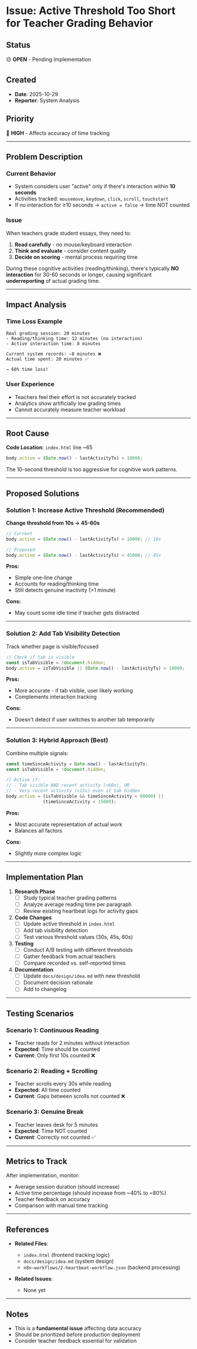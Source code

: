 # Issue: Active Threshold Too Short for Teacher Grading Behavior

## Status
🟡 **OPEN** - Pending Implementation

## Created
- **Date**: 2025-10-29
- **Reporter**: System Analysis

## Priority
🔴 **HIGH** - Affects accuracy of time tracking

---

## Problem Description

### Current Behavior
- System considers user "active" only if there's interaction within **10 seconds**
- Activities tracked: `mousemove`, `keydown`, `click`, `scroll`, `touchstart`
- If no interaction for ≥10 seconds → `active = false` → time NOT counted

### Issue
When teachers grade student essays, they need to:
1. **Read carefully** - no mouse/keyboard interaction
2. **Think and evaluate** - consider content quality
3. **Decide on scoring** - mental process requiring time

During these cognitive activities (reading/thinking), there's typically **NO interaction** for 30-60 seconds or longer, causing significant **underreporting** of actual grading time.

---

## Impact Analysis

### Time Loss Example
```
Real grading session: 20 minutes
- Reading/thinking time: 12 minutes (no interaction)
- Active interaction time: 8 minutes

Current system records: ~8 minutes ❌
Actual time spent: 20 minutes ✅

→ 60% time loss!
```

### User Experience
- Teachers feel their effort is not accurately tracked
- Analytics show artificially low grading times
- Cannot accurately measure teacher workload

---

## Root Cause

**Code Location**: `index.html` line ~65
```javascript
body.active = (Date.now() - lastActivityTs) < 10000;
```

The 10-second threshold is too aggressive for cognitive work patterns.

---

## Proposed Solutions

### Solution 1: Increase Active Threshold (Recommended)
**Change threshold from 10s → 45-60s**

```javascript
// Current
body.active = (Date.now() - lastActivityTs) < 10000; // 10s

// Proposed
body.active = (Date.now() - lastActivityTs) < 45000; // 45s
```

**Pros:**
- Simple one-line change
- Accounts for reading/thinking time
- Still detects genuine inactivity (>1 minute)

**Cons:**
- May count some idle time if teacher gets distracted

---

### Solution 2: Add Tab Visibility Detection
Track whether page is visible/focused

```javascript
// Check if tab is visible
const isTabVisible = !document.hidden;
body.active = isTabVisible || (Date.now() - lastActivityTs) < 10000;
```

**Pros:**
- More accurate - if tab visible, user likely working
- Complements interaction tracking

**Cons:**
- Doesn't detect if user switches to another tab temporarily

---

### Solution 3: Hybrid Approach (Best)
Combine multiple signals:

```javascript
const timeSinceActivity = Date.now() - lastActivityTs;
const isTabVisible = !document.hidden;

// Active if:
// - Tab visible AND recent activity (<60s), OR
// - Very recent activity (<15s) even if tab hidden
body.active = (isTabVisible && timeSinceActivity < 60000) || 
              (timeSinceActivity < 15000);
```

**Pros:**
- Most accurate representation of actual work
- Balances all factors

**Cons:**
- Slightly more complex logic

---

## Implementation Plan

1. **Research Phase**
   - [ ] Study typical teacher grading patterns
   - [ ] Analyze average reading time per paragraph
   - [ ] Review existing heartbeat logs for activity gaps

2. **Code Changes**
   - [ ] Update active threshold in `index.html`
   - [ ] Add tab visibility detection
   - [ ] Test various threshold values (30s, 45s, 60s)

3. **Testing**
   - [ ] Conduct A/B testing with different thresholds
   - [ ] Gather feedback from actual teachers
   - [ ] Compare recorded vs. self-reported times

4. **Documentation**
   - [ ] Update `docs/design/idea.md` with new threshold
   - [ ] Document decision rationale
   - [ ] Add to changelog

---

## Testing Scenarios

### Scenario 1: Continuous Reading
- Teacher reads for 2 minutes without interaction
- **Expected**: Time should be counted
- **Current**: Only first 10s counted ❌

### Scenario 2: Reading + Scrolling
- Teacher scrolls every 30s while reading
- **Expected**: All time counted
- **Current**: Gaps between scrolls not counted ❌

### Scenario 3: Genuine Break
- Teacher leaves desk for 5 minutes
- **Expected**: Time NOT counted
- **Current**: Correctly not counted ✅

---

## Metrics to Track

After implementation, monitor:
- Average session duration (should increase)
- Active time percentage (should increase from ~40% to ~80%)
- Teacher feedback on accuracy
- Comparison with manual time tracking

---

## References

- **Related Files**: 
  - `index.html` (frontend tracking logic)
  - `docs/design/idea.md` (system design)
  - `n8n-workflows/2-heartbeat-workflow.json` (backend processing)

- **Related Issues**:
  - None yet

---

## Notes

- This is a **fundamental issue** affecting data accuracy
- Should be prioritized before production deployment
- Consider teacher feedback essential for validation
